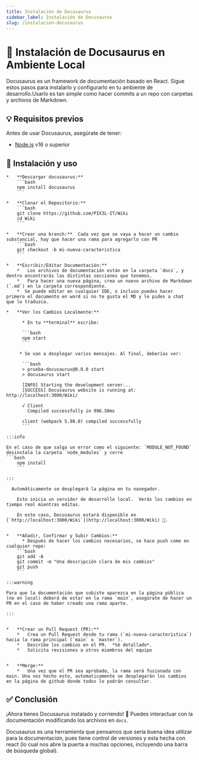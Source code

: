 ```yaml
---
title: Instalación de Docusaurus
sidebar_label: Instalación de Docusaurus
slug: /instalacion-docusaurus
---
```


# 📌 Instalación de Docusaurus en Ambiente Local

Docusaurus es un framework de documentación basado en React. Sigue estos pasos para instalarlo y configurarlo en tu ambiente de desarrollo.Usarlo es tan simple como hacer commits a un repo con carpetas y archivos de Markdown.

## 💡 Requisitos previos
Antes de usar Docusaurus, asegúrate de tener:
- [Node.js](https://nodejs.org/) v16 o superior



## 🎯 Instalación y uso


    *   **Descargar docusaurus:**
        ```bash
        npm install docusaurus
        ```

    *   **Clonar el Repositorio:**
        ```bash
        git clone https://github.com/PIX3L-IT/Wiki
        cd Wiki
        ```

    *   **Crear una branch:**  Cada vez que se vaya a hacer un cambio substancial, hay que hacer una rama para agregarlo con PR
        ```bash
        git checkout -b mi-nueva-caracteristica
        ```

    *   **Escribir/Editar Documentación:**
        *   Los archivos de documentación están en la carpeta `docs`, y dentro encontrarás las distintas secciones que tenemos.
        *   Para hacer una nueva página, crea un nuevo archivo de Markdown (`.md`) en la carpeta correspondiente.
        *  Se puede editar en cualquier IDE, o incluso puedes hacer primero el documento en word si no te gusta el MD y le pides a chat que lo traduzca.

    *   **Ver los Cambios Localmente:**

          * En tu **terminal** escribe:

          ```bash
          npm start
          ```

         * Se van a desplegar varios mensajes. Al final, deberías ver:

          ```bash
          > prueba-docusaurus@0.0.0 start
          > docusaurus start

          [INFO] Starting the development server...
          [SUCCESS] Docusaurus website is running at: http://localhost:3000/Wiki/

          √ Client
            Compiled successfully in 996.50ms

          client (webpack 5.98.0) compiled successfully
          ```

    :::info

    En el caso de que salga un error como el siguiente: `MODULE_NOT_FOUND` desinstala la carpeta `node_modules` y corre
    ```bash
        npm install
        ```

    :::

      Automáticamente se desplegará la página en tu navegador. 

        Esto inicia un servidor de desarrollo local.  Verás los cambios en tiempo real mientras editas.

        En este caso, Docusaurus estará disponible en [`http://localhost:3000/Wiki`](http://localhost:3000/Wiki) 🚀.
       

    *   **Añadir, Confirmar y Subir Cambios:**
          * Después de hacer los cambios necesarios, se hace push como en cualquier repo:
        ```bash
        git add -A
        git commit -m "Una descripción clara de mis cambios"
        git push
        ```

    :::warning

    Para que la documentación que subiste aparezca en la página pública (no en local) deberá de estar en la rama `main`, asegúrate de hacer un PR en el caso de haber creado una rama aparte.

    :::


    *   **Crear un Pull Request (PR):**
        *   Crea un Pull Request desde tu rama (`mi-nueva-caracteristica`) hacia la rama principal (`main` o `master`).
        *   Describe los cambios en el PR.  *Sé detallado*.
        *   Solicita revisiones a otros miembros del equipo


    *   **Merge:**
        *   Una vez que el PR sea aprobado, la rama será fusionada con main. Una vez hecho esto, automaticamente se desplegarán los cambios en la página de github donde todos lo podrán consultar.

## ✅ Conclusión
¡Ahora tienes Docusaurus instalado y corriendo! 🎉 Puedes interactuar con la documentación modificando los archivos en `docs`.

Docusaurus es una herramienta que pensamos que sería buena idea utilizar para la documentación, pues tiene control de versiones y esta hecha con react (lo cual nos abre la puerta a muchas opciones, incluyendo una barra de búsqueda global). 
